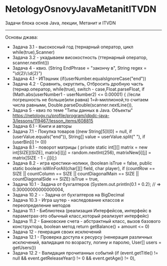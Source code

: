 # NetologyOsnovyJavaMetanitITVDN
Задачи блока основ Java, лекции, Метанит и ITVDN
***
Основы джава:
- Задача 3.1 - высокосный год (тернарный оператор, цикл while(true),Scanner)
- Задача 3.2 - укадываем високостность (ттернарный оператор, scanner.nextInt())
- Задача 4 - квиз. (String EndPhrase = "закончу в", String regex = "\\d{2}\\:\\d{2}")
- Задача 4.1 - ИПэшник (if(userNumber.equalsIgnoreCase("end")) 
- Задача 4.2 - Сравнить, округлить,  Отбросить дробную часть (тернар.оператор, while(true), switch - case,Float.parseFloat,  if (Math.abs(userNumber1 - userNumber2) <= 0.00001) { //если погрешность не больше(или равна) 1=й-миллионой,то считаем числа равными, Double.parseDouble(scanner.nextLine()),
- Задача 5 - квиз по теме "Типы данных в Java. Объекты" https://netology.ru/profile/program/jdpdc-java-3/lessons/119467/lesson_items/608815
- Задача 6.1 - Книги и авторы
- Задача 7.1 - Покупка товаров ((new String[5])[0] = null, if (userValue.equals("end")), String[] value = userValue.split(" "), if (userBin[i] != 0))
- Задача 8.1 - поворот матрицы ( private static int[][] matrix = new int[SIZE][SIZE], matrix[i][j] = random.nextInt(256),  matrixNew[i][j] = matrix[SIZE - 1 - j][i];)
- Задача 8.2 - игра крестики-нолики, (boolean isTrue = false,  public static boolean isWinForAll(char[][] field, char player),  if (countRow == SIZE || countColumn == SIZE || countDiagonalMain == SIZE || countDiagonalSide == SIZE)
                isTrue = true,
 - Задача 10.1    - Задача от бухгалтеров (System.out.println(0.1 + 0.2); // => 0.30000000000000004, 
 - Задача 10.2 -  - Задача от бухгалтеров на BigDecimal
 - Задача 10.3 - Игра шутер - наследование классов и переопределение методов
 - Задача 11.1 - Библиотека (реализация Интерфейсов, интерфейс в параметрах-это обычный класс,который реализует интерфейс)
- Задача 11.2 - Банковские счета - абстрактный класс, вызов базового конструктора, boolean метод return getBalance() + amount <= 0)
- Задача 12 - генерация своих исключений  
- Задача 12.1 - Проверка доступа к ресурсу (ненерация различных исключений, валидация по возрасту, логину и паролю, User[] users = getUsers())
- Задача 12.2 - Валидация прочитанных событий (if (event.getTitle() != null && event.getReleaseYear() != 0 && event.getAge() != 0),   
